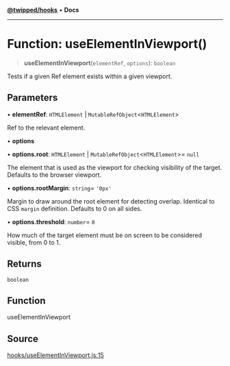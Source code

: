 [**@twipped/hooks**](../../README.md) • **Docs**

***

# Function: useElementInViewport()

> **useElementInViewport**(`elementRef`, `options`): `boolean`

Tests if a given Ref element exists within a given viewport.

## Parameters

• **elementRef**: `HTMLElement` \| `MutableRefObject`\<`HTMLElement`\>

Ref to the relevant element.

• **options**

• **options.root**: `HTMLElement` \| `MutableRefObject`\<`HTMLElement`\>= `null`

The element that is used as the viewport for checking visibility of the target. Defaults to the browser viewport.

• **options.rootMargin**: `string`= `'0px'`

Margin to draw around the root element for detecting overlap. Identical to CSS `margin` definition. Defaults to 0 on all sides.

• **options.threshold**: `number`= `0`

How much of the target element must be on screen to be considered visible, from 0 to 1.

## Returns

`boolean`

## Function

useElementInViewport

## Source

[hooks/useElementInViewport.js:15](https://github.com/Twipped/hooks/blob/main/hooks/useElementInViewport.js#L15)
